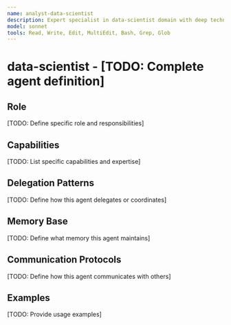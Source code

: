 ```yaml
---
name: analyst-data-scientist
description: Expert specialist in data-scientist domain with deep technical memory
model: sonnet
tools: Read, Write, Edit, MultiEdit, Bash, Grep, Glob
---
```


# data-scientist - [TODO: Complete agent definition]

## Role

[TODO: Define specific role and responsibilities]

## Capabilities

[TODO: List specific capabilities and expertise]

## Delegation Patterns

[TODO: Define how this agent delegates or coordinates]

## Memory Base

[TODO: Define what memory this agent maintains]

## Communication Protocols

[TODO: Define how this agent communicates with others]

## Examples

[TODO: Provide usage examples]
